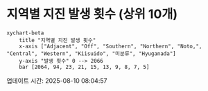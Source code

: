 # 지역별 지진 발생 횟수 (상위 10개)

```mermaid
xychart-beta
    title "지역별 지진 발생 횟수"
    x-axis ["Adjacent", "Off", "Southern", "Northern", "Noto,", "Central", "Western", "Kiisuido", "미분류", "Hyuganada"]
    y-axis "발생 횟수" 0 --> 2066
    bar [2064, 94, 23, 21, 15, 13, 9, 8, 7, 5]
```

업데이트 시간: 2025-08-10 08:04:57
